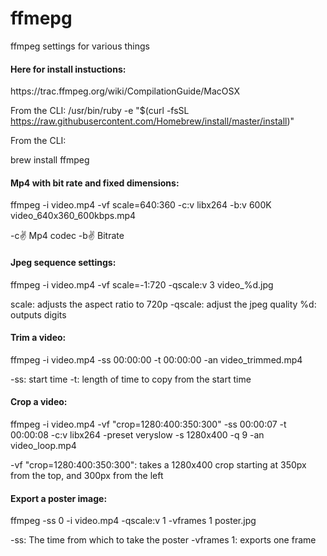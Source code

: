 # ffmepg
ffmpeg settings for various things


<h4>Here for install instuctions:</h4>
https://trac.ffmpeg.org/wiki/CompilationGuide/MacOSX

From the CLI:
/usr/bin/ruby -e "$(curl -fsSL https://raw.githubusercontent.com/Homebrew/install/master/install)"

<p>From the CLI:</p>
brew install ffmpeg



<h4>Mp4 with bit rate and fixed dimensions:</h4>

ffmpeg -i video.mp4 -vf scale=640:360 -c:v libx264 -b:v 600K video_640x360_600kbps.mp4

-c:v: Mp4 codec
-b:v: Bitrate


<h4>Jpeg sequence settings:</h4>

ffmpeg -i video.mp4 -vf scale=-1:720 -qscale:v 3 video_%d.jpg

scale: adjusts the aspect ratio to 720p
-qscale: adjust the jpeg quality
%d: outputs digits 



<h4>Trim a video:</h4>

ffmpeg -i video.mp4 -ss 00:00:00 -t 00:00:00 -an video_trimmed.mp4

-ss: start time
-t: length of time to copy from the start time



<h4>Crop a video:</h4>

ffmpeg -i video.mp4 -vf "crop=1280:400:350:300" -ss 00:00:07 -t 00:00:08 -c:v libx264 -preset veryslow -s 1280x400 -q 9 -an video_loop.mp4

-vf "crop=1280:400:350:300": takes a 1280x400 crop starting at 350px from the top, and 300px from the left



<h4>Export a poster image:</h4>
ffmpeg -ss 0 -i video.mp4 -qscale:v 1 -vframes 1 poster.jpg

-ss: The time from which to take the poster
-vframes 1: exports one frame
